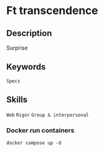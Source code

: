 # Ft transcendence

## Description
Surprise

## Keywords
`Specs`

## Skills
`Web`
`Rigor`
`Group & interpersonal`

### Docker run containers
```
docker compose up -d
```
